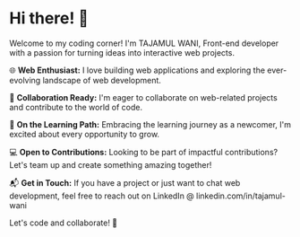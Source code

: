 # Hi there! 👋

Welcome to my coding corner! I'm TAJAMUL WANI, Front-end developer with a passion for turning ideas into interactive web projects.

🌐 **Web Enthusiast:** I love building web applications and exploring the ever-evolving landscape of web development.

🤝 **Collaboration Ready:** I'm eager to collaborate on web-related projects and contribute to the world of code.

🚀 **On the Learning Path:** Embracing the learning journey as a newcomer, I'm excited about every opportunity to grow.

💻 **Open to Contributions:** Looking to be part of impactful contributions? Let's team up and create something amazing together!

📬 **Get in Touch:** If you have a project or just want to chat web development, feel free to reach out on LinkedIn @ linkedin.com/in/tajamul-wani

Let's code and collaborate! 🚀
